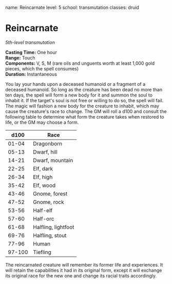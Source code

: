 name: Reincarnate
level: 5
school: transmutation
classes: druid

# Reincarnate 
_5th-level transmutation_ 

**Casting Time:** One hour    
**Range:** Touch    
**Components:** V, S, M (rare oils and unguents worth at least 1,000 gold pieces, which the spell consumes)    
**Duration:** Instantaneous 

You lay your hands upon a deceased humanoid or a fragment of a deceased humanoid. So long as the creature has been dead no more than ten days, the spell will form a new body for it and summon the soul to inhabit it. If the target's soul is not free or willing to do so, the spell will fail.    
The magic will fashion a new body for the creature to inhabit, which may cause the creature's race to change. The GM will roll a d100 and consult the following table to determine what form the creature takes when restored to life, or the GM may choose a form. 

| d100   | Race                |
|--------|---------------------|
| 01-04  | Dragonborn          |
| 05-13  | Dwarf, hill         |
| 14-21  | Dwarf, mountain     |
| 22-25  | Elf, dark           |
| 26-34  | Elf, high           |
| 35-42  | Elf, wood           |
| 43-46  | Gnome, forest       |
| 47-52  | Gnome, rock         |
| 53-56  | Half-elf            |
| 57-60  | Half-orc            |
| 61-68  | Halfling, lightfoot |
| 69-76  | Halfling, stout     |
| 77-96  | Human               |
| 97-100 | Tiefling            |

The reincarnated creature will remember its former life and experiences. It will retain the capabilities it had in its original form, except it will exchange its original race for the new one and change its racial traits accordingly. 
